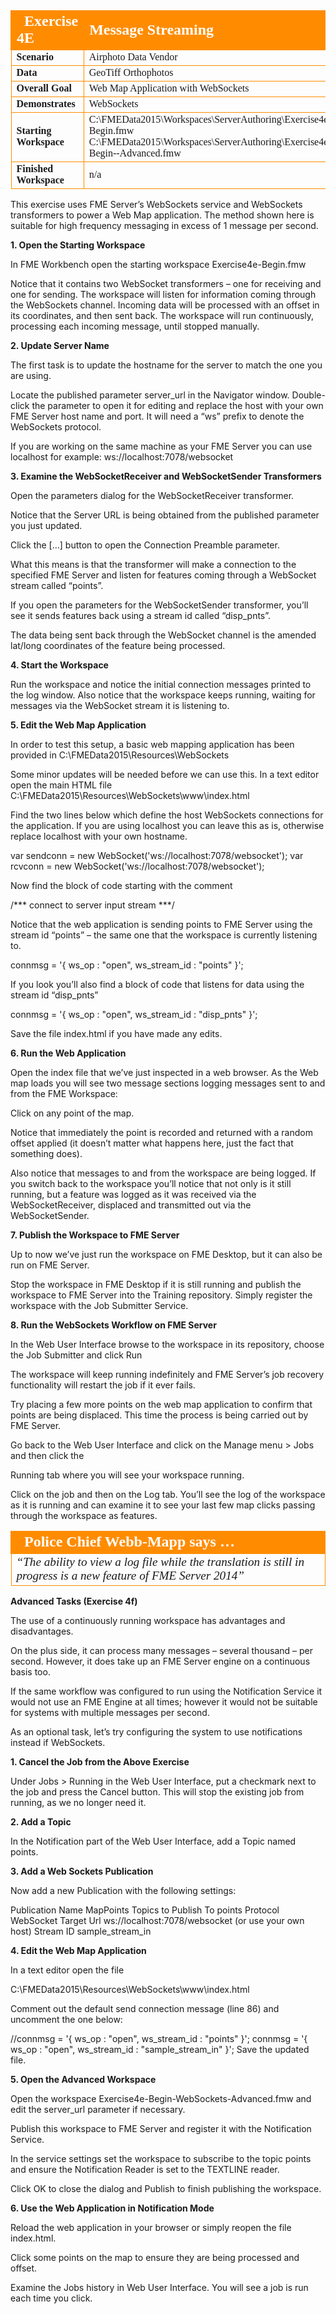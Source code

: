 <table style="border-spacing: 0px;border-collapse: collapse;font-family:serif">
<tr>
<td style="vertical-align:middle;background-color:darkorange;border: 2px solid darkorange">
<i class="fa fa-cogs fa-lg fa-pull-left fa-fw" style="color:white;padding-right: 12px;vertical-align:text-top"></i>
<span style="color:white;font-size:x-large;font-weight: bold">Exercise 4E </span>
</td>
<td style="border: 2px solid darkorange;background-color:darkorange;color:white">
<span style="color:white;font-size:x-large;font-weight: bold">Message
Streaming</span>
</td>
</tr>

<tr>
<td style="border: 1px solid darkorange; font-weight: bold">Scenario</td>
<td style="border: 1px solid darkorange">Airphoto Data Vendor</td>
</tr>

<tr>
<td style="border: 1px solid darkorange; font-weight: bold">Data</td>
<td style="border: 1px solid darkorange">GeoTiff Orthophotos</td>
</tr>

<tr>
<td style="border: 1px solid darkorange; font-weight: bold">Overall Goal</td>
<td style="border: 1px solid darkorange">Web
Map
Application
with
WebSockets</td>
</tr>

<tr>
<td style="border: 1px solid darkorange; font-weight: bold">Demonstrates</td>
<td style="border: 1px solid darkorange">WebSockets</td>
</tr>

<tr>
<td style="border: 1px solid darkorange; font-weight: bold">Starting Workspace</td>
<td style="border: 1px solid darkorange">C:\FMEData2015\Workspaces\ServerAuthoring\Exercise4e-­‐Begin.fmw
C:\FMEData2015\Workspaces\ServerAuthoring\Exercise4e-­‐Begin-­‐Advanced.fmw</td>
</tr>

<tr>
<td style="border: 1px solid darkorange; font-weight: bold">Finished Workspace</td>
<td style="border: 1px solid darkorange">n/a</td>
</tr>

</table>

This exercise uses FME Server’s WebSockets service and WebSockets transformers to power a Web Map application. The method shown here is suitable for high frequency messaging in excess of 1 message per second.

**1. Open the Starting Workspace**

In FME Workbench open the starting workspace Exercise4e-Begin.fmw

Notice that it contains two WebSocket transformers – one for receiving and one for sending. The workspace will listen for information coming through the WebSockets channel. Incoming data will be processed with an offset in its coordinates, and then sent back. The workspace will run continuously, processing each incoming message, until stopped manually.

**2. Update Server Name**

The first task is to update the hostname for the server to match the one you are using.

Locate the published parameter server_url in the Navigator window.
Double-click the parameter to open it for editing and replace the host with your own FME Server host name and port. It will need a “ws” prefix to denote the WebSockets protocol.

If you are working on the same machine as your FME Server you can use localhost for example: ws://localhost:7078/websocket

**3. Examine the WebSocketReceiver and WebSocketSender Transformers**

Open the parameters dialog for the WebSocketReceiver transformer.

Notice that the Server URL is being obtained from the published parameter you just updated.

Click the […] button to open the Connection Preamble parameter.

What this means is that the transformer will make a connection to the specified FME Server and listen for features coming through a WebSocket stream called “points”.

If you open the parameters for the WebSocketSender transformer, you’ll see it sends features back using a stream id called “disp_pnts”.

The data being sent back through the WebSocket channel is the amended lat/long coordinates of the feature being processed.

**4. Start the Workspace**

Run the workspace and notice the initial connection messages printed to the log window. Also notice that the workspace keeps running, waiting for messages via the WebSocket stream it is listening to.

**5. Edit the Web Map Application**

In order to test this setup, a basic web mapping application has been provided in C:\FMEData2015\Resources\WebSockets

Some minor updates will be needed before we can use this. In a text editor open the main HTML file C:\FMEData2015\Resources\WebSockets\www\index.html

Find the two lines below which define the host WebSockets connections for the application. If you are using localhost you can leave this as is, otherwise replace localhost with your own hostname.

var sendconn = new WebSocket('ws://localhost:7078/websocket');
var rcvconn = new WebSocket('ws://localhost:7078/websocket');

Now find the block of code starting with the comment

/*** connect to server input stream ***/

Notice that the web application is sending points to FME Server using the stream id “points” – the same one that the workspace is currently listening to.

connmsg = '{ ws_op : "open", ws_stream_id : "points" }';

If you look you’ll also find a block of code that listens for data using the stream id “disp_pnts”

connmsg = '{ ws_op : "open", ws_stream_id : "disp_pnts" }';

Save the file index.html if you have made any edits.

**6. Run the Web Application**

Open the index file that we’ve just inspected in a web browser.
As the Web map loads you will see two message sections logging messages sent to and from the FME Workspace:

Click on any point of the map.

Notice that immediately the point is recorded and returned with a random offset applied (it doesn’t matter what happens here, just the fact that something does).

Also notice that messages to and from the workspace are being logged.
If you switch back to the workspace you’ll notice that not only is it still running, but a feature was logged as it was received via the WebSocketReceiver, displaced and transmitted out via the
WebSocketSender.

**7. Publish the Workspace to FME Server**

Up to now we’ve just run the workspace on FME Desktop, but it can also be run on FME Server.

Stop the workspace in FME Desktop if it is still running and publish the workspace to FME Server into the Training repository. Simply register the workspace with the Job Submitter Service.

**8. Run the WebSockets Workflow on FME Server**

In the Web User Interface browse to the workspace in its repository, choose the Job Submitter and click Run

The workspace will keep running indefinitely and FME Server’s job recovery functionality will restart the job if it ever fails.

Try placing a few more points on the web map application to confirm that points are being displaced. This time the process is being carried out by FME Server.

Go back to the Web User Interface and click on the Manage menu > Jobs and then click the

Running tab where you will see your workspace running.

Click on the job and then on the Log tab. You’ll see the log of the workspace as it is running and can examine it to see your last few map clicks passing through the workspace as features.

<table style="border-spacing: 0px">
<tr>
<td style="vertical-align:middle;background-color:darkorange;border: 2px solid darkorange">
<i class="fa fa-quote-left fa-lg fa-pull-left fa-fw" style="color:white;padding-right: 12px;vertical-align:text-top"></i>
<span style="color:white;font-size:x-large;font-weight: bold;font-family:serif">Police Chief Webb-Mapp says …</span>
</td>
</tr>

<tr>
<td style="border: 1px solid darkorange">
<span style="font-family:serif; font-style:italic; font-size:larger">
“The ability to view a log file while the translation is still in progress
is a new feature of FME Server 2014”
</span>
</td>
</tr>
</table>

**Advanced Tasks (Exercise 4f)**

The use of a continuously running workspace has advantages and disadvantages.

On the plus side, it can process many messages – several thousand – per second. However, it does take up an FME Server engine on a continuous basis too.

If the same workflow was configured to run using the Notification Service it would not use an FME Engine at all times; however it would not be suitable for systems with multiple messages per second.

As an optional task, let’s try configuring the system to use notifications instead if WebSockets.

**1. Cancel the Job from the Above Exercise**

Under Jobs > Running in the Web User Interface, put a checkmark next to the job and press the Cancel button. This will stop the existing job from running, as we no longer need it.

**2. Add a Topic**

In the Notification part of the Web User Interface, add a Topic named points.

**3. Add a Web Sockets Publication**

Now add a new Publication with the following settings:

Publication Name MapPoints
Topics to Publish To points
Protocol WebSocket
Target Url ws://localhost:7078/websocket
(or use your own host)
Stream ID sample_stream_in

**4. Edit the Web Map Application**

In a text editor open the file 

C:\FMEData2015\Resources\WebSockets\www\index.html

Comment out the default send connection message (line 86) and uncomment the one below:

//connmsg = '{ ws_op : "open", ws_stream_id : "points" }';
connmsg = '{ ws_op : "open", ws_stream_id : "sample_stream_in" }';
Save the updated file.

**5. Open the Advanced Workspace**

Open the workspace Exercise4e-Begin-WebSockets-Advanced.fmw and edit the server_url parameter if necessary.

Publish this workspace to FME Server and register it with the Notification Service.

In the service settings set the workspace to subscribe to the topic points and ensure the Notification Reader is set to the TEXTLINE reader.

Click OK to close the dialog and Publish to finish publishing the workspace.

**6. Use the Web Application in Notification Mode**

Reload the web application in your browser or simply reopen the file index.html.

Click some points on the map to ensure they are being processed and offset.

Examine the Jobs history in Web User Interface. You will see a job is run each time you click.